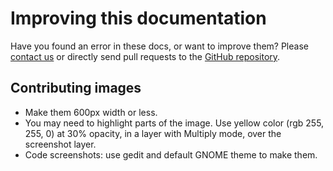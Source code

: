 # Improving this documentation

Have you found an error in these docs, or want to improve them? Please [contact us](https://github.com/oscommunityafrica/docs/blob/master/src/contact-us.md) or directly send pull requests to the [GitHub repository](https://github.com/oscommunityafrica/docs).

## Contributing images

* Make them 600px width or less.
* You may need to highlight parts of the image. Use yellow color \(rgb 255, 255, 0\) at 30% opacity, in a layer with Multiply mode, over the screenshot layer.
* Code screenshots: use gedit and default GNOME theme to make them.

